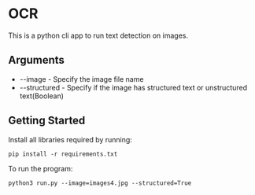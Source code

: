 # OCR

This is a python cli app to run text detection on images.

## Arguments

- --image - Specify the image file name
- --structured - Specify if the image has structured text or unstructured text(Boolean)

## Getting Started

Install all libraries required by running:

``` pip install -r requirements.txt ```

To run the program: 

``` python3 run.py --image=images4.jpg --structured=True ```
